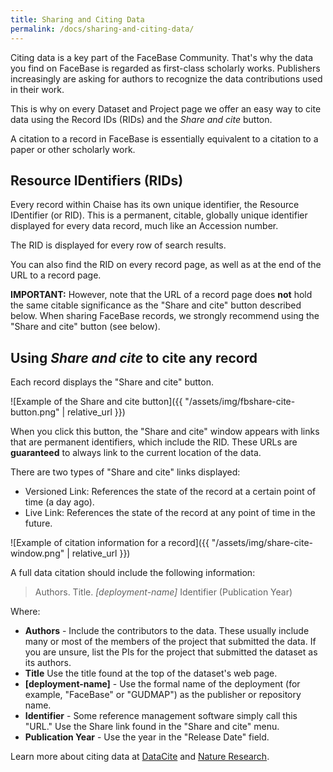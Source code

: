 ```yaml
---
title: Sharing and Citing Data
permalink: /docs/sharing-and-citing-data/
---
```


Citing data is a key part of the FaceBase Community. That's why the data you find on FaceBase is regarded as first-class scholarly works. Publishers increasingly are asking for authors to recognize the data contributions used in their work.

This is why on every Dataset and Project page we offer an easy way to cite data using the Record IDs (RIDs) and the *Share and cite* button.

A citation to a record in FaceBase is essentially equivalent to a citation to a paper or other scholarly work.

## Resource IDentifiers (RIDs)

Every record within Chaise has its own unique identifier, the Resource IDentifier (or RID). This is a permanent, citable, globally unique identifier displayed for every data record, much like an Accession number.

The RID is displayed for every row of search results.

You can also find the RID on every record page, as well as at the end of the URL to a record page.

**IMPORTANT:** However, note that the URL of a record page does **not** hold the same citable significance as the "Share and cite" button described below. When sharing FaceBase records, we strongly recommend using the "Share and cite" button (see below).

## Using *Share and cite* to cite any record

Each record displays the "Share and cite" button.

![Example of the Share and cite button]({{ "/assets/img/fbshare-cite-button.png" | relative_url }})

When you click this button, the "Share and cite" window appears with links that are permanent identifiers, which include the RID. These URLs are **guaranteed** to always link to the current location of the data.

There are two types of "Share and cite" links displayed:

* Versioned Link: References the state of the record at a certain point of time (a day ago).
* Live Link: References the state of the record at any point of time in the future.

![Example of citation information for a record]({{ "/assets/img/share-cite-window.png" | relative_url }})

A full data citation should include the following information:

> Authors. Title. <em>[deployment-name]</em> Identifier (Publication Year)

Where:

* **Authors** - Include the contributors to the data. These usually include many or most of the members of the project that submitted the data. If you are unsure, list the PIs for the project that submitted the dataset as its authors.
* **Title** Use the title found at the top of the dataset's web page.
* **[deployment-name]** - Use the formal name of the deployment (for example, "FaceBase" or "GUDMAP") as the publisher or repository name.
* **Identifier** - Some reference management software simply call this "URL." Use the Share link found in the "Share and cite" menu.
* **Publication Year** - Use the year in the "Release Date" field.

Learn more about citing data at [DataCite](https://datacite.org/cite-your-data.html) and [Nature Research](https://www.nature.com/documents/nr-data-availability-statements-data-citations.pdf).
